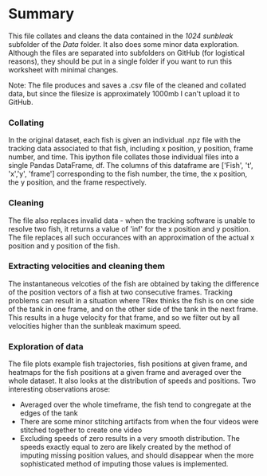 # Summary
This file collates and cleans the data contained in the *1024 sunbleak* subfolder of the *Data* folder. It also does some minor data exploration. Although the files are separated into subfolders on GitHub (for logistical reasons), they should be put in a single folder if you want to run this worksheet with minimal changes. 

Note: The file produces and saves a .csv file of the cleaned and collated data, but since the filesize is approximately 1000mb I can't upload it to GitHub. 

### Collating
In the original dataset, each fish is given an individual .npz file with the tracking data associated to that fish, including x position, y position, frame number, and time. This ipython file collates those individual files into a single Pandas DataFrame, df. The columns of this dataframe are ['Fish', 't', 'x','y', 'frame'] corresponding to the fish number, the time, the x position, the y position, and the frame respectively. 

### Cleaning
The file also replaces invalid data - when the tracking software is unable to resolve two fish, it returns a value of 'inf' for the x position and y position. The file replaces all such occurances with an approximation of the actual x position and y position of the fish. 

### Extracting velocities and cleaning them
The instantaneous velcoties of the fish are obtained by taking the difference of the position vectors of a fish at two consecutive frames. Tracking problems can result in a situation where TRex thinks the fish is on one side of the tank in one frame, and on the other side of the tank in the next frame. This results in a huge velocity for that frame, and so we filter out by all velocities higher than the sunbleak maximum speed. 

### Exploration of data
The file plots example fish trajectories, fish positions at given frame, and heatmaps for the fish positions at a given frame and averaged over the whole dataset. It also looks at the distribution of speeds and positions. Two interesting observations arose: 
  * Averaged over the whole timeframe, the fish tend to congregate at the edges of the tank
  * There are some minor stitching artifacts from when the four videos were stitched together to create one video
  * Excluding speeds of zero results in a very smooth distribution. The speeds exactly equal to zero are likely created by the method of imputing missing position values, and should disappear when the more sophisticated method of imputing those values is implemented. 



